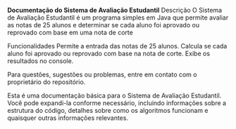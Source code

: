 **Documentação do Sistema de Avaliação Estudantil**
Descrição
O Sistema de Avaliação Estudantil é um programa simples em Java que permite avaliar as notas de 25 alunos e determinar se cada aluno foi aprovado ou reprovado com base em uma nota de corte 

Funcionalidades
Permite a entrada das notas de 25 alunos.
Calcula se cada aluno foi aprovado ou reprovado com base na nota de corte.
Exibe os resultados no console.


Para questões, sugestões ou problemas, entre em contato com o proprietário do repositório.

Esta é uma documentação básica para o Sistema de Avaliação Estudantil. Você pode expandi-la conforme necessário, incluindo informações sobre a estrutura do código, detalhes sobre como os algoritmos funcionam e quaisquer outras informações relevantes.





